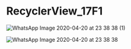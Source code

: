 # RecyclerView_17F1
![WhatsApp Image 2020-04-20 at 23 38 38 (1)](https://user-images.githubusercontent.com/37465900/79777447-7a96f000-8361-11ea-9906-4681b456cd20.jpeg)

![WhatsApp Image 2020-04-20 at 23 38 38](https://user-images.githubusercontent.com/37465900/79777620-b7fb7d80-8361-11ea-8e05-61ec7dd1ff83.jpeg)
